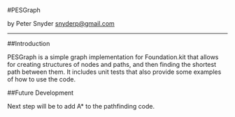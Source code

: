 #PESGraph

by Peter Snyder <snyderp@gmail.com>

--------

##Introduction

PESGraph is a simple graph implementation for Foundation.kit that allows for creating structures
of nodes and paths, and then finding the shortest path between them.  It includes unit tests that also
provide some examples of how to use the code.

##Future Development

Next step will be to add A* to the pathfinding code.
